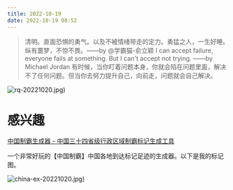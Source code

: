 ```yaml
---
title: 2022-10-19
date: 2022-10-19 08:52
---
```


> 清明。直面恐惧的勇气。以及不被情绪带走的定力。勇猛之人，一生好睡。纵有噩梦，不惊不畏。 ​​​​——by @学霸猫-俞立颖
> I can accept failure, everyone fails at something. But I can't accept not trying. ——by Michael Jordan
> 有时候，当你盯着问题本身，你就会陷在问题里面，解决不了任何问题。但当你去努力提升自己，向前走，问题就会自己解决。

![rq-20221020.jpg)](http://images.iotop.work/upic/20221020-rq-20221020.jpg)




# 感兴趣

[中国制霸生成器 - 中国三十四省级行政区域制霸标记生成工具](https://lab.magiconch.com/china-ex/)

一个非常好玩的【中国制霸】中国各地到达标记足迹的生成器。以下是我的标记图。

![china-ex-20221020.jpg)](http://images.iotop.work/upic/20221020-china-ex-20221020.png)